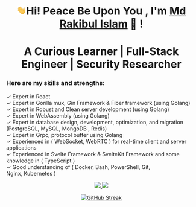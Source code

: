<h1 align="center"><img src="https://github.com/gitsdeepak/gitsdeepak/blob/master/Assets/Hi.gif" width="25px">Hi! Peace Be Upon You , I'm <a href="https://github.com/skshahriarahmedraka">Md Rakibul Islam</a> 🐬 !</h1>
<h1 align="center">
A Curious Learner | Full-Stack Engineer | Security Researcher
</h1>

### Here are my skills and strengths:

✓  Expert in React <br/>
✓  Expert in Gorilla mux, Gin Framework & Fiber framework (using Golang) <br/>
✓  Expert in Robust and Clean server development (using Golang) <br/>
✓  Expert in WebAssembly (using Golang) <br/>
✓  Expert in database design, development, optimization, and migration <br/>
   (PostgreSQL, MySQL, MongoDB , Redis)<br/>
✓  Expert in  Grpc, protocol buffer using Golang<br/>
✓  Experienced in ( WebSocket, WebRTC ) for real-time client and server applications <br/>
✓  Experienced in Svelte Framework & SvelteKit Framework  and some knowledge in ( TypeScript )<br/>
✓  Good understanding of ( Docker, Bash, PowerShell, Git,<br/>
   Nginx, Kubernetes )<br/>
<div align="center">
  <a href="https://github.com/skshahriarahmedraka">
    <img height="180em"
      src="https://github-readme-stats.vercel.app/api?username=skshahriarahmedraka&show_icons=true&theme=dark&include_all_commits=true&count_private=true" />
    <img height="180em"
      src="https://github-readme-stats.vercel.app/api/top-langs/?username=skshahriarahmedraka&layout=compact&langs_count=10&theme=dark" />
</div>

 <div align="center">
   
[![GitHub Streak](https://github-readme-streak-stats.herokuapp.com?user=skshahriarahmedraka&theme=dark&date_format=M%20j%5B%2C%20Y%5D)](https://git.io/streak-stats) 
  </div>
